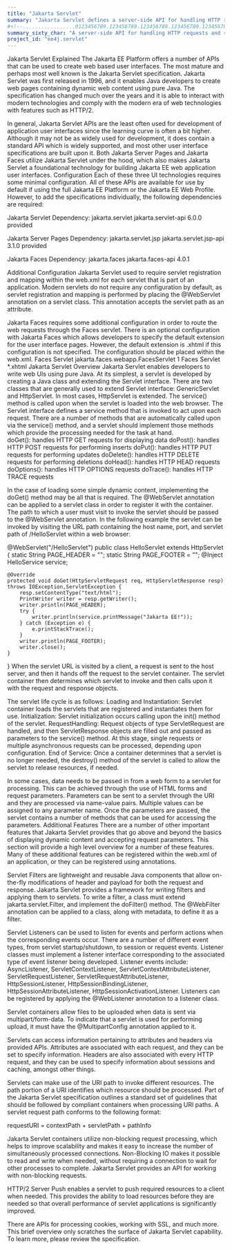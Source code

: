 ```yaml
---
title: "Jakarta Servlet"
summary: "Jakarta Servlet defines a server-side API for handling HTTP requests and responses."
#<!--.................0123456789.123456789.123456789.123456789.123456789.123456789-->
summary_sixty_char: "A server-side API for handling HTTP requests and responses"
project_id: "ee4j.servlet"
---
```


Jakarta Servlet Explained
The Jakarta EE Platform offers a number of APIs that can be used to create web based user interfaces. The most mature and perhaps most well known is the Jakarta Servlet specification.  Jakarta Servlet was first released in 1996, and it enables Java developers to create web pages containing dynamic web content using pure Java.  The specification has changed much over the years and it is able to interact with modern technologies and comply with the modern era of web technologies with features such as HTTP/2.  

In general, Jakarta Servlet APIs are the least often used for development of application user interfaces since the learning curve is often a bit higher.  Although it may not be as widely used for development, it does contain a standard API which is widely supported, and most other user interface specifications are built upon it.  Both Jakarta Server Pages and Jakarta Faces utilize Jakarta Servlet under the hood, which also makes Jakarta Servlet a foundational technology for building Jakarta EE web application user interfaces.
Configuration
Each of these three UI technologies requires some minimal configuration.  All of these APIs are available for use by default if using the full Jakarta EE Platform or the Jakarta EE Web Profile.  However, to add the specifications individually, the following dependencies are required:

Jakarta Servlet Dependency:
<dependency>
    <groupId>jakarta.servlet</groupId>
    <artifactId>jakarta.servlet-api</artifactId>
    <version>6.0.0</version>
    <scope>provided</scope>
</dependency>

Jakarta Server Pages Dependency:
<dependency>
    <groupId>jakarta.servlet.jsp</groupId>
    <artifactId>jakarta.servlet.jsp-api</artifactId>
    <version>3.1.0</version>
    <scope>provided</scope>
</dependency>

Jakarta Faces Dependency:
<dependency>
    <groupId>jakarta.faces</groupId>
    <artifactId>jakarta.faces-api</artifactId>
    <version>4.0.1</version>
</dependency>

Additional Configuration
Jakarta Servlet used to require servlet registration and mapping within the web.xml for each servlet that is part of an application.  Modern servlets do not require any configuration by default, as servlet registration and mapping is performed by placing the @WebServlet annotation on a servlet class.  This annotation accepts the servlet path as an attribute.

Jakarta Faces requires some additional configuration in order to route the web requests through the Faces servlet.  There is an optional configuration with Jakarta Faces which allows developers to specify the default extension for the user interface pages.  However, the default extension is .xhtml if this configuration is not specified.  The configuration should be placed within the web.xml.
<servlet>
   <servlet-name>Faces Servlet</servlet-name>
   <servlet-class>jakarta.faces.webapp.FacesServlet</servlet-class>
   <load-on-startup>1</load-on-startup>
</servlet>
<servlet-mapping>
   <servlet-name>Faces Servlet</servlet-name>
   <url-pattern>*.xhtml</url-pattern>
</servlet-mapping>
Jakarta Servlet Overview
Jakarta Servlet enables developers to write web UIs using pure Java.  At its simplest, a servlet is developed by creating a Java class and extending the Servlet interface.  There are two classes that are generally used to extend Servlet interface:  GenericServlet and HttpServlet.  In most cases, HttpServlet is extended.  The service() method is called upon when the servlet is loaded into the web browser.  The Servlet interface defines a service method that is invoked to act upon each request.  There are a number of methods that are automatically called upon via the service() method, and a servlet should implement those methods which provide the processing needed for the task at hand.  
doGet(): handles HTTP GET requests for displaying data
doPost(): handles HTTP POST requests for performing inserts
doPut(): handles HTTP PUT requests for performing updates
doDelete(): handles HTTP DELETE requests for performing deletions
doHead(): handles HTTP HEAD requests
doOptions(): handles HTTP OPTIONS requests
doTrace(): handles HTTP TRACE requests


In the case of loading some simple dynamic content, implementing the doGet() method may be all that is required.  The @WebServlet annotation can be applied to a servlet class in order to register it with the container.  The path to which a user must visit to invoke the servlet should be passed to the @WebServlet annotation.  In the following example the servlet can be invoked by visiting the URL path containing the host name, port, and servlet path of /HelloServlet within a web browser:

@WebServlet("/HelloServlet")
public class HelloServlet extends HttpServlet {
    static String PAGE_HEADER = "<html><head><title>hello</title></head><body>";
    static String PAGE_FOOTER = "</body></html>";
    @Inject
    HelloService service;

    @Override
    protected void doGet(HttpServletRequest req, HttpServletResponse resp) throws IOException,ServletException {
        resp.setContentType("text/html");
        PrintWriter writer = resp.getWriter();
        writer.println(PAGE_HEADER);
        try {
            writer.println(service.printMessage("Jakarta EE!"));
        } catch (Exception e) {
            e.printStackTrace();
        }
        writer.println(PAGE_FOOTER);
        writer.close();
    }
}
When the servlet URL is visited by a client, a request is sent to the host server, and then it hands off the request to the servlet container.  The servlet container then determines which servlet to invoke and then calls upon it with the request and response objects.    

The servlet life cycle is as follows:
Loading and Instantiation: Servlet container loads the servlets that are registered and instantiates them for use.
Initialization: Servlet initialization occurs calling upon the init() method of the servlet.
RequestHandling: Request objects of type ServletRequest are handled, and then ServletResponse objects are filled out and passed as parameters to the service() method.  At this stage, single requests or multiple asynchronous requests can be processed, depending upon configuration.
End of Service: Once a container determines that a servlet is no longer needed, the destroy() method of the servlet is called to allow the servlet to release resources, if needed.

In some cases, data needs to be passed in from a web form to a servlet for processing.  This can be achieved through the use of HTML forms and request parameters.  Parameters can be sent to a servlet through the URI and they are processed via name-value pairs.  Multiple values can be assigned to any parameter name.  Once the parameters are passed, the servlet contains a number of methods that can be used for accessing the parameters.
Additional Features
There are a number of other important features that Jakarta Servlet provides that go above and beyond the basics of displaying dynamic content and accepting request parameters.  This section will provide a high level overview for a number of these features.  Many of these additional features can be registered within the web.xml of an application, or they can be registered using annotations.

Servlet Filters are lightweight and reusable Java components that allow on-the-fly modifications of header and payload for both the request and response.  Jakarta Servlet provides a framework for writing filters and applying them to servlets.  To write a filter, a class must extend jakarta.servlet.Filter, and implement the doFilter() method.  The @WebFilter annotation can be applied to a class, along with metadata, to define it as a filter.

Servlet Listeners can be used to listen for events and perform actions when the corresponding events occur.  There are a number of different event types, from servlet startup/shutdown, to session or request events.  Listener classes must implement a listener interface corresponding to the associated type of event listener being developed.  Listener events include:  AsyncListener, ServletContextListener, ServletContextAttributeListener, ServletRequestListener, ServletRequestAttributeListener, HttpSessionListener, HttpSessionBindingListener, HttpSessionAttributeListener, HttpSessionActivationListener.  Listeners can be registered by applying the @WebListener annotation to a listener class.

Servlet containers allow files to be uploaded when data is sent via multipart/form-data.  To indicate that a servlet is used for performing upload, it must have the @MultipartConfig annotation applied to it.  

Servlets can access information pertaining to attributes and headers via provided APIs.  Attributes are associated with each request, and they can be set to specify information.  Headers are also associated with every HTTP request, and they can be used to specify information about sessions and caching, amongst other things.

Servlets can make use of the URI path to invoke different resources.  The path portion of a URI identifies which resource should be processed.  Part of the Jakarta Servlet specification outlines a standard set of guidelines that should be followed by compliant containers when processing URI paths.  A servlet request path conforms to the following format:

requestURI = contextPath + servletPath + pathInfo

Jakarta Servlet containers utilize non-blocking request processing, which helps to improve scalability and makes it easy to increase the number of simultaneously processed connections.  Non-Blocking IO makes it possible to read and write when needed, without requiring a connection to wait for other processes to complete.  Jakarta Servlet provides an API for working with non-blocking requests.

HTTP/2 Server Push enables a servlet to push required resources to a client when needed.  This provides the ability to load resources before they are needed so that overall performance of servlet applications is significantly improved.

There are APIs for processing cookies, working with SSL, and much more.  This brief overview only scratches the surface of Jakarta Servlet capability.  To learn more, please review the specification.
